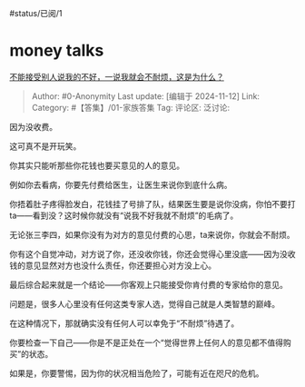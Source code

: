 #status/已阅/1 

# money talks
[不能接受别人说我的不好，一说我就会不耐烦，这是为什么？](https://www.zhihu.com/question/3795183133/answer/29333897425)

> Author: #0-Anonymity
> Last update: [编辑于 2024-11-12]
> Link:
> Category: #【答集】/01-家族答集
> Tag:
> 评论区:
> 泛讨论:

因为没收费。

这可真不是开玩笑。

你其实只能听那些你花钱也要买意见的人的意见。

例如你去看病，你要先付费给医生，让医生来说你到底什么病。

你捂着肚子疼得脸发白，花钱挂了号排了队，结果医生要是说你没病，你怕不要打ta——看到没？这时候你就没有“说我不好我就不耐烦”的毛病了。

无论张三李四，如果你没有为对方的意见付费的心思，ta来说你，你就会不耐烦。

你有这个自觉冲动，对方说了你，还没收你钱，你还会觉得心里没底——因为没收钱的意见显然对方也没什么责任，你还要担心对方没上心。

最后综合起来就是一个结论——你客观上只能接受你肯付费的专家给你的意见。

问题是，很多人心里没有任何这类专家人选，觉得自己就是人类智慧的巅峰。

在这种情况下，那就确实没有任何人可以幸免于“不耐烦”待遇了。

你要检查一下自己——你是不是正处在一个“觉得世界上任何人的意见都不值得购买”的状态。

如果是，你要警惕，因为你的状况相当危险了，可能有近在咫尺的危机。
